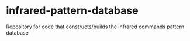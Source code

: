 # infrared-pattern-database
Repository for code that constructs/builds the infrared commands pattern database
